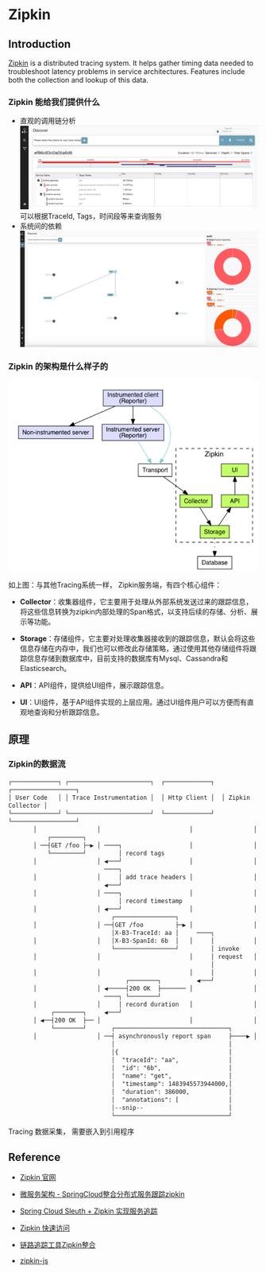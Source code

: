 # Zipkin

## Introduction

[Zipkin][ZipkinGitHubUrl] is a distributed tracing system. It helps gather timing data needed to troubleshoot latency problems in service architectures. Features include both the collection and lookup of this data.

### Zipkin 能给我们提供什么

* 直观的调用链分析
    ![Zipkin Web 示例](images/zipkin-web-ui.png "Zipkin Web 示例")
    可以根据TraceId, Tags，时间段等来查询服务
* 系统间的依赖
    ![依赖图](images/dependency-graph.png)

### Zipkin 的架构是什么样子的

   ![Zipkin架构图](images/zipkin-architure.png)

如上图：与其他Tracing系统一样， Zipkin服务端，有四个核心组件：

* **Collector**：收集器组件，它主要用于处理从外部系统发送过来的跟踪信息，将这些信息转换为zipkin内部处理的Span格式，以支持后续的存储、分析、展示等功能。

* **Storage**：存储组件，它主要对处理收集器接收到的跟踪信息，默认会将这些信息存储在内存中，我们也可以修改此存储策略，通过使用其他存储组件将跟踪信息存储到数据库中，目前支持的数据库有Mysql、Cassandra和Elasticsearch。

* **API**：API组件，提供给UI组件，展示跟踪信息。
* **UI**：UI组件，基于API组件实现的上层应用。通过UI组件用户可以方便而有直观地查询和分析跟踪信息。

## 原理

### Zipkin的数据流

```
┌─────────────┐ ┌───────────────────────┐  ┌─────────────┐  ┌──────────────────┐
│ User Code   │ │ Trace Instrumentation │  │ Http Client │  │ Zipkin Collector │
└─────────────┘ └───────────────────────┘  └─────────────┘  └──────────────────┘
       │                 │                         │                 │
           ┌─────────┐
       │ ──┤GET /foo ├─▶ │ ────┐                   │                 │
           └─────────┘         │ record tags
       │                 │ ◀───┘                   │                 │
                           ────┐
       │                 │     │ add trace headers │                 │
                           ◀───┘
       │                 │ ────┐                   │                 │
                               │ record timestamp
       │                 │ ◀───┘                   │                 │
                             ┌─────────────────┐
       │                 │ ──┤GET /foo         ├─▶ │                 │
                             │X-B3-TraceId: aa │     ────┐
       │                 │   │X-B3-SpanId: 6b  │   │     │           │
                             └─────────────────┘         │ invoke
       │                 │                         │     │ request   │
                                                         │
       │                 │                         │     │           │
                                 ┌────────┐          ◀───┘
       │                 │ ◀─────┤200 OK  ├─────── │                 │
                           ────┐ └────────┘
       │                 │     │ record duration   │                 │
            ┌────────┐     ◀───┘
       │ ◀──┤200 OK  ├── │                         │                 │
            └────────┘       ┌────────────────────────────────┐
       │                 │ ──┤ asynchronously report span     ├────▶ │
                             │                                │
                             │{                               │
                             │  "traceId": "aa",              │
                             │  "id": "6b",                   │
                             │  "name": "get",                │
                             │  "timestamp": 1483945573944000,│
                             │  "duration": 386000,           │
                             │  "annotations": [              │
                             │--snip--                        │
                             └────────────────────────────────┘
```



Tracing 数据采集， 需要嵌入到引用程序

## Reference

* [Zipkin 官网](https://zipkin.io/)

* [微服务架构 - SpringCloud整合分布式服务跟踪zipkin](https://www.cnblogs.com/atcloud/p/10606858.html)

* [Spring Cloud Sleuth + Zipkin 实现服务追踪](https://blog.51cto.com/zero01/2173394)
  
* [Zipkin 快速访问](https://segmentfault.com/a/1190000012342007?utm_source=tag-newest)
  
* [链路追踪工具Zipkin整合](https://www.jianshu.com/p/f177a5e2917f)

* [zipkin-js](https://github.com/openzipkin/zipkin-js)

[ZipkinGitHubUrl]:https://github.com/openzipkin/zipkin
